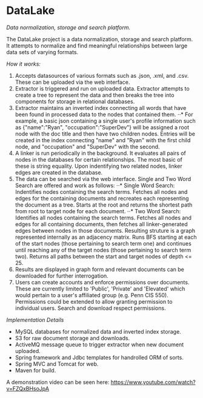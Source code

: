 # DataLake
*Data normalization, storage and search platform.*

The DataLake project is a data normalization, storage and search platform. It attempts to normalize and find meaningful relationships between large data sets of varying formats.


*How it works:*

1. Accepts datasources of various formats such as .json, .xml, and .csv. These can be uploaded via the web interface.
2. Extractor is triggered and run on uploaded data. Extractor attempts to create a tree to represent the data and then breaks the tree into components for storage in relational databases.
3. Extractor maintains an inverted index connecting all words that have been found in processed data to the nodes that contained them.
⋅⋅* For example, a basic json containing a single user's profile information such as {"name":"Ryan", "occupation":"SuperDev"} will be assigned a root node with the doc title and then have two children nodes. Entries will be created in the index connecting "name" and "Ryan" with the first child node, and "occupation" and "SuperDev" with the second.
4. A linker is run periodically in the background. It evaluates all pairs of nodes in the databases for certain relationships. The most basic of these is string equality. Upon indentifying two related nodes, linker edges are created in the database.
5. The data can be searched via the web interface. Single and Two Word Search are offered and work as follows:
⋅⋅* Single Word Search: Indentifies nodes containing the search terms. Fetches all nodes and edges for the containing documents and recreates each representing the document as a tree. Starts at the root and returns the shortest path from root to target node for each document.
⋅⋅* Two Word Search: Identifies all nodes containing the search terms. Fetches all nodes and edges for all containing documents, then fetches all linker-generated edges between nodes in those documents. Resulting struture is a graph represented internally as an adjacency matrix. Runs BFS starting at each of the start nodes (those pertaining to search term one) and continues until reaching any of the target nodes (those pertaining to search term two). Returns all paths between the start and target nodes of depth <= 25.
6. Results are displayed in graph form and relevant documents can be downloaded for further interrogation.
7. Users can create accounts and enforce permissions over documents. These are currently limited to 'Public', 'Private' and 'Elevated' which would pertain to a user's affiliated group (e.g. Penn CIS 550). Permissions could be extended to allow granting permission to individual users. Search and download respect permissions.


*Implementation Details*

* MySQL databases for normalized data and inverted index storage.
* S3 for raw document storage and downloads.
* ActiveMQ message queue to trigger extractor when new document uploaded.
* Spring framework and Jdbc templates for handrolled ORM of sorts.
* Spring MVC and Tomcat for web.
* Maven for build.


A demonstration video can be seen here: https://www.youtube.com/watch?v=FZQxBHsoJpA